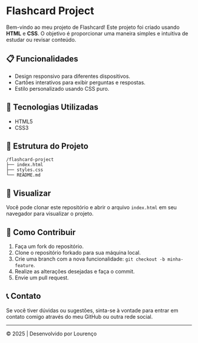 # Flashcard Project

Bem-vindo ao meu projeto de Flashcard! Este projeto foi criado usando **HTML** e **CSS**. O objetivo é proporcionar uma maneira simples e intuitiva de estudar ou revisar conteúdo.

## 📋 Funcionalidades
- Design responsivo para diferentes dispositivos.
- Cartões interativos para exibir perguntas e respostas.
- Estilo personalizado usando CSS puro.

## 🚀 Tecnologias Utilizadas
- HTML5
- CSS3

## 📂 Estrutura do Projeto
```
/flashcard-project
├── index.html
├── styles.css
└── README.md
```

## 👀 Visualizar
Você pode clonar este repositório e abrir o arquivo `index.html` em seu navegador para visualizar o projeto.

## 📜 Como Contribuir
1. Faça um fork do repositório.
2. Clone o repositório forkado para sua máquina local.
3. Crie uma branch com a nova funcionalidade: `git checkout -b minha-feature`.
4. Realize as alterações desejadas e faça o commit.
5. Envie um pull request.

## 📞 Contato
Se você tiver dúvidas ou sugestões, sinta-se à vontade para entrar em contato comigo através do meu GitHub ou outra rede social.

---
© 2025 | Desenvolvido por Lourenço